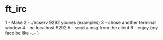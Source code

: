 # ft_irc


1 - Make
2 - ./ircserv 9292 younes (examples)
3 - chose another terminal window
4 - nc localhost 9292
5 - send a msg from the client
6 - enjoy  (my face be like -_- )
